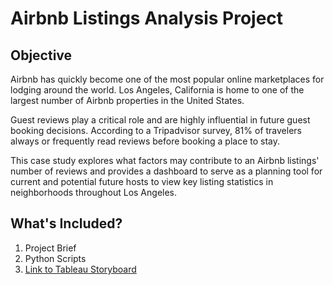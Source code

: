 # Airbnb Listings Analysis Project
## Objective
Airbnb has quickly become one of the most popular online marketplaces for lodging around the world. Los Angeles, California is home to one of the largest number of Airbnb properties in the United States.

Guest reviews play a critical role and are highly influential in future guest booking decisions. According to a Tripadvisor survey, 81% of travelers always or frequently read reviews before booking a place to stay.

This case study explores what factors may contribute to an Airbnb listings' number of reviews and provides a dashboard to serve as a planning tool for current and potential future hosts to view key listing statistics in neighborhoods throughout Los Angeles.

## What's Included?
1. Project Brief
2. Python Scripts
3. [Link to Tableau Storyboard](https://public.tableau.com/views/CFFinalProject1/Story1?:language=en-US&:display_count=n&:origin=viz_share_link)

